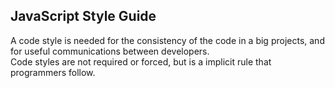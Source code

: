 ## JavaScript Style Guide

A code style is needed for the consistency of the code in a big projects, and for useful communications between developers.  
Code styles are not required or forced, but is a implicit rule that programmers follow.  
